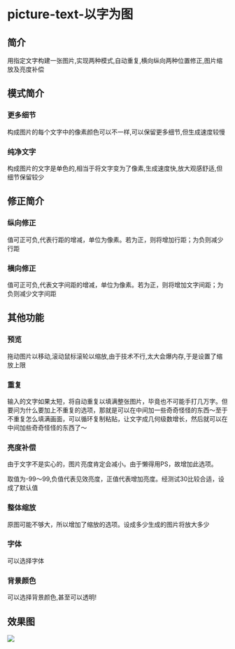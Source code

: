 # picture-text-以字为图

## 简介

用指定文字构建一张图片,实现两种模式,自动重复,横向纵向两种位置修正,图片缩放及亮度补偿

## 模式简介

### 更多细节

构成图片的每个文字中的像素颜色可以不一样,可以保留更多细节,但生成速度较慢

### 纯净文字

构成图片的文字是单色的,相当于将文字变为了像素,生成速度快,放大观感舒适,但细节保留较少

## 修正简介

### 纵向修正

值可正可负,代表行距的增减，单位为像素。若为正，则将增加行距；为负则减少行距

### 横向修正

值可正可负,代表文字间距的增减，单位为像素。若为正，则将增加文字间距；为负则减少文字间距

## 其他功能

### 预览

拖动图片以移动,滚动鼠标滚轮以缩放,由于技术不行,太大会爆内存,于是设置了缩放上限

### 重复

输入的文字如果太短，将自动重复以填满整张图片，毕竟也不可能手打几万字。但要问为什么要加上不重复的选项，那就是可以在中间加一些奇奇怪怪的东西～至于不重复怎么填满画面，可以循环复制粘贴，让文字成几何级数增长，然后就可以在中间加些奇奇怪怪的东西了～

### 亮度补偿

由于文字不是实心的，图片亮度肯定会减小。由于懒得用PS，故增加此选项。

取值为-99～99,负值代表见效亮度，正值代表增加亮度。经测试30比较合适，设成了默认值

### 整体缩放

原图可能不够大，所以增加了缩放的选项。设成多少生成的图片将放大多少

### 字体

可以选择字体

### 背景颜色

可以选择背景颜色,甚至可以透明!

## 效果图

![](https://s3.ax1x.com/2021/02/16/yg9UgA.png)